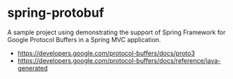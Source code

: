 # spring-protobuf

A sample project using demonstrating the support of Spring Framework for Google Protocol Buffers in a Spring MVC application.

- <https://developers.google.com/protocol-buffers/docs/proto3>
- <https://developers.google.com/protocol-buffers/docs/reference/java-generated>
